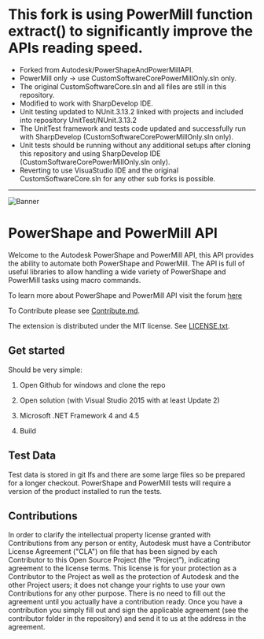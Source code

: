 # This fork is using PowerMill function extract() to significantly improve the APIs reading speed.
- Forked from Autodesk/PowerShapeAndPowerMillAPI. 
- PowerMill only -> use CustomSoftwareCorePowerMillOnly.sln only.
- The original CustomSoftwareCore.sln and all files are still in this repository.
- Modified to work with SharpDevelop IDE.
- Unit testing updated to NUnit.3.13.2 linked with projects and included  into repository UnitTest/NUnit.3.13.2
- The UnitTest framework and tests code updated and successfully run with SharpDevelop (CustomSoftwareCorePowerMillOnly.sln only).
- Unit tests should be running without any additional setups after cloning this repository and using SharpDevelop IDE (CustomSoftwareCorePowerMillOnly.sln only).
- Reverting to use VisuaStudio IDE and the original CustomSoftwareCore.sln for any other sub forks is possible. 

---------------------------------------------------------------------------------



![Banner](Banner.png)

# PowerShape and PowerMill API
Welcome to the Autodesk PowerShape and PowerMill API, this API provides the ability to automate both PowerShape and PowerMill. The API is full of useful libraries to allow handling a wide variety of PowerShape and PowerMill tasks using macro commands. 

To learn more about PowerShape and PowerMill API visit the forum [here](https://forums.autodesk.com/t5/powershape-and-powermill-api/getting-started-with-powershape-and-powermill-api/td-p/6868839)

To Contribute please see [Contribute.md](Contribute.md). 

The extension is distributed under the MIT license. See [LICENSE.txt](LICENSE.txt).

## Get started
Should be very simple:

1) Open Github for windows and clone the repo

2) Open solution (with Visual Studio 2015 with at least Update 2)

3) Microsoft .NET Framework 4 and 4.5

4) Build

## Test Data
Test data is stored in git lfs and there are some large files so be prepared for a longer checkout.
PowerShape and PowerMill tests will require a version of the product installed to run the tests.

## Contributions
In order to clarify the intellectual property license granted with Contributions from any person or entity, Autodesk must have a Contributor License Agreement ("CLA") on file that has been signed by each Contributor to this Open Source Project (the “Project”), indicating agreement to the license terms. This license is for your protection as a Contributor to the Project as well as the protection of Autodesk and the other Project users; it does not change your rights to use your own Contributions for any other purpose. There is no need to fill out the agreement until you actually have a contribution ready. Once you have a contribution you simply fill out and sign the applicable agreement (see the contributor folder in the repository) and send it to us at the address in the agreement.

